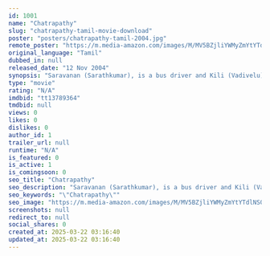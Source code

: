 ```yaml
---
id: 1001
name: "Chatrapathy"
slug: "chatrapathy-tamil-movie-download"
poster: "posters/chatrapathy-tamil-2004.jpg"
remote_poster: "https://m.media-amazon.com/images/M/MV5BZjliYWMyZmYtYTdlNS00YTJkLWEwOGQtYThiMDA5YmIzM2IwXkEyXkFqcGdeQXVyMTEzNzg0Mjkx._V1_SX300.jpg"
original_language: "Tamil"
dubbed_in: null
released_date: "12 Nov 2004"
synopsis: "Saravanan (Sarathkumar), is a bus driver and Kili (Vadivelu), is the bus cleaner in a college. He also takes care of an orphanage which is home to many children and old-aged people. Indhu (Nikita Thukral), a student of the college..."
type: "movie"
rating: "N/A"
imdbid: "tt13789364"
tmdbid: null
views: 0
likes: 0
dislikes: 0
author_id: 1
trailer_url: null
runtime: "N/A"
is_featured: 0
is_active: 1
is_comingsoon: 0
seo_title: "Chatrapathy"
seo_description: "Saravanan (Sarathkumar), is a bus driver and Kili (Vadivelu), is the bus cleaner in a college. He also takes care of an orphanage which is home to many children and old-aged people. Indhu (Nikita Thukral), a student of the college..."
seo_keywords: "\"Chatrapathy\""
seo_image: "https://m.media-amazon.com/images/M/MV5BZjliYWMyZmYtYTdlNS00YTJkLWEwOGQtYThiMDA5YmIzM2IwXkEyXkFqcGdeQXVyMTEzNzg0Mjkx._V1_SX300.jpg"
screenshots: null
redirect_to: null
social_shares: 0
created_at: 2025-03-22 03:16:40
updated_at: 2025-03-22 03:16:40
---
```



